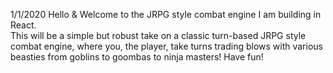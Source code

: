 1/1/2020 
  Hello & Welcome to the JRPG style combat engine I am building in React.  
  This will be a simple but robust take on a classic turn-based JRPG style 
  combat engine, where you, the player, take turns trading blows with various 
  beasties from goblins to goombas to ninja masters!  Have fun!